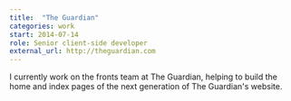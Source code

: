 ```yaml
---
title:  "The Guardian"
categories: work
start: 2014-07-14
role: Senior client-side developer
external_url: http://theguardian.com
---
```

I currently work on the fronts team at The Guardian, helping to build the home and index pages of the next generation of The Guardian's website.
